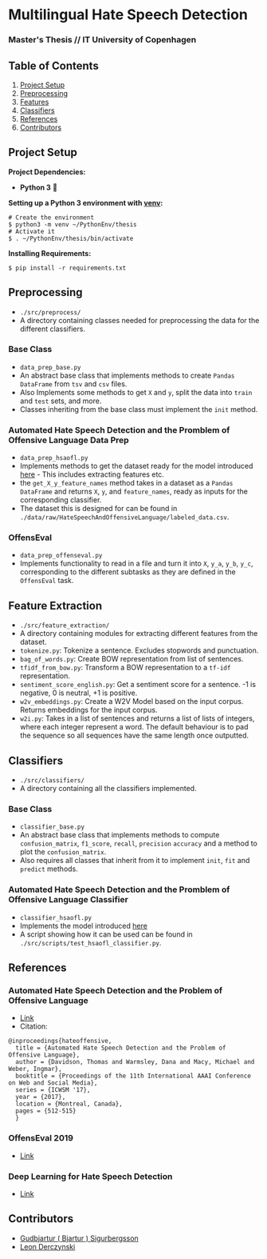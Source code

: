 # Multilingual Hate Speech Detection 
### Master's Thesis // IT University of Copenhagen 

## Table of Contents

1. [Project Setup](#project-setup)
2. [Preprocessing](#preprocessing)
3. [Features](#feature-extraction)
4. [Classifiers](#classifiers)
4. [References](#references)
5. [Contributors](#contributors)

## Project Setup 
**Project Dependencies:**
- **Python 3** :snake:

**Setting up a Python 3 environment with [venv](https://docs.python.org/3/library/venv.html#module-venv):**
```console
# Create the environment
$ python3 -m venv ~/PythonEnv/thesis
# Activate it 
$ . ~/PythonEnv/thesis/bin/activate
```

**Installing Requirements:**
```console
$ pip install -r requirements.txt
```

## Preprocessing
- `./src/preprocess/`
- A directory containing classes needed for preprocessing the data for the different classifiers.

### Base Class
- `data_prep_base.py` 
- An abstract base class that implements methods to create `Pandas` `DataFrame` from `tsv` and `csv` files. 
- Also Implements some methods to get `X` and `y`, split the data into `train` and `test` sets, and more. 
- Classes inheriting from the base class must implement the `init` method. 

### Automated Hate Speech Detection and the Promblem of Offensive Language Data Prep
- `data_prep_hsaofl.py` 
- Implements methods to get the dataset ready for the model introduced [here](https://github.com/t-davidson/hate-speech-and-offensive-language/blob/master/src/Automated%20Hate%20Speech%20Detection%20and%20the%20Problem%20of%20Offensive%20Language.ipynb) - This includes extracting features etc. 
- the `get_X_y_feature_names` method takes in a dataset as a `Pandas` `DataFrame` and returns `X`, `y`, and `feature_names`, ready as inputs for the corresponding classifier.
- The dataset this is designed for can be found in `./data/raw/HateSpeechAndOffensiveLanguage/labeled_data.csv`.

### OffensEval
- `data_prep_offenseval.py`
- Implements functionality to read in a file and turn it into `X`, `y_a`, `y_b`, `y_c`, corresponding to the different subtasks as they are defined in the `OffensEval` task. 

## Feature Extraction
- `./src/feature_extraction/`
- A directory containing modules for extracting different features from the dataset.
- `tokenize.py`: Tokenize a sentence. Excludes stopwords and punctuation. 
- `bag_of_words.py`: Create BOW representation from list of sentences. 
- `tfidf_from_bow.py`: Transform a BOW representation to a `tf-idf` representation. 
- `sentiment_score_english.py`: Get a sentiment score for a sentence. -1 is negative, 0 is neutral, +1 is positive. 
- `w2v_embeddings.py`: Create a W2V Model based on the input corpus. Returns embeddings for the input corpus. 
- `w2i.py`: Takes in a list of sentences and returns a list of lists of integers, where each
integer represent a word. The default behaviour is to pad the sequence so all sequences 
have the same length once outputted. 


## Classifiers
- `./src/classifiers/`
- A directory containing all the classifiers implemented. 

### Base Class
- `classifier_base.py`
- An abstract base class that implements methods to compute `confusion_matrix`, `f1_score`, `recall`, `precision` `accuracy` and a method to plot the `confusion_matrix`. 
- Also requires all classes that inherit from it to implement `init`, `fit` and `predict` methods. 

### Automated Hate Speech Detection and the Promblem of Offensive Language Classifier
- `classifier_hsaofl.py` 
- Implements the model introduced [here](https://github.com/t-davidson/hate-speech-and-offensive-language/blob/master/src/Automated%20Hate%20Speech%20Detection%20and%20the%20Problem%20of%20Offensive%20Language.ipynb)
- A script showing how it can be used can be found in `./src/scripts/test_hsaofl_classifier.py`.

## References 
### Automated Hate Speech Detection and the Problem of Offensive Language
- [Link](https://github.com/t-davidson/hate-speech-and-offensive-language/)
- Citation: 
```
@inproceedings{hateoffensive,
  title = {Automated Hate Speech Detection and the Problem of Offensive Language},
  author = {Davidson, Thomas and Warmsley, Dana and Macy, Michael and Weber, Ingmar}, 
  booktitle = {Proceedings of the 11th International AAAI Conference on Web and Social Media},
  series = {ICWSM '17},
  year = {2017},
  location = {Montreal, Canada},
  pages = {512-515}
  }
```

### OffensEval 2019 
- [Link](https://competitions.codalab.org/competitions/20011#learn_the_details)

### Deep Learning for Hate Speech Detection
- [Link](https://github.com/pinkeshbadjatiya/twitter-hatespeech)


## Contributors 

- [Gudbjartur ( Bjartur ) Sigurbergsson](sigurberg.son@gmail.com)
- [Leon Derczynski](ld@itu.dk) 